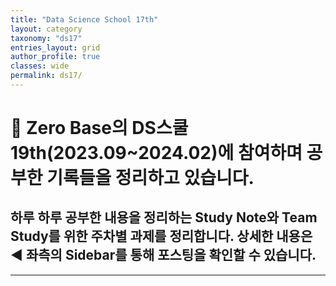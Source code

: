 ```yaml
---
title: "Data Science School 17th"
layout: category
taxonomy: "ds17"
entries_layout: grid
author_profile: true
classes: wide
permalink: ds17/
---
```


# 📌 Zero Base의 DS스쿨 19th(2023.09~2024.02)에 참여하며 공부한 기록들을 정리하고 있습니다.
## 하루 하루 공부한 내용을 정리하는 Study Note와 Team Study를 위한 주차별 과제를 정리합니다. 상세한 내용은 ◀️ 좌측의 Sidebar를 통해 포스팅을 확인할 수 있습니다.

---
<br>
<br>